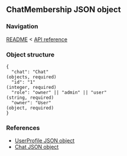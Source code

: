 ## ChatMembership JSON object

### Navigation
[README](../../README.md)
<
[API reference](../api_reference.md)

### Object structure
```
{
  "chat": "Chat"                                                                (objects, required)
  "id": "1"                                                                     (integer, required)
  "role": "owner" || "admin" || "user"                                          (string, required)
  "owner": "User"                                                               (object, required)
}
```

### References
- [UserProfile JSON object](./user_profile.md)
- [Chat JSON object](./chat.md)
